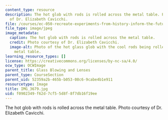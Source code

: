 ```yaml
---
content_type: resource
description: The hot glob with rods is rolled across the metal table. Photo courtesy
  of Dr. Elizabeth Cavicchi.
file: /courses/ec-050-recreate-experiments-from-history-inform-the-future-from-the-past-galileo-january-iap-2010/f0902349f62d7cf55d8f8f7db16f19ee_IMG_3679.jpg
file_type: image/jpeg
image_metadata:
  caption: The hot glob with rods is rolled across the metal table.
  credit: Photo courtesy of Dr. Elizabeth Cavicchi.
  image-alt: Photo of the hot glass glob with the cool rods being rolled across a
    metal table.
learning_resource_types: []
license: https://creativecommons.org/licenses/by-nc-sa/4.0/
ocw_type: OCWImage
parent_title: Glass Blowing and Lenses
parent_type: CourseSection
parent_uid: 52359a2b-465b-b053-08c6-9cabe4b1e911
resourcetype: Image
title: IMG_3679.jpg
uid: f0902349-f62d-7cf5-5d8f-8f7db16f19ee
---
```

The hot glob with rods is rolled across the metal table. Photo courtesy of Dr. Elizabeth Cavicchi.
